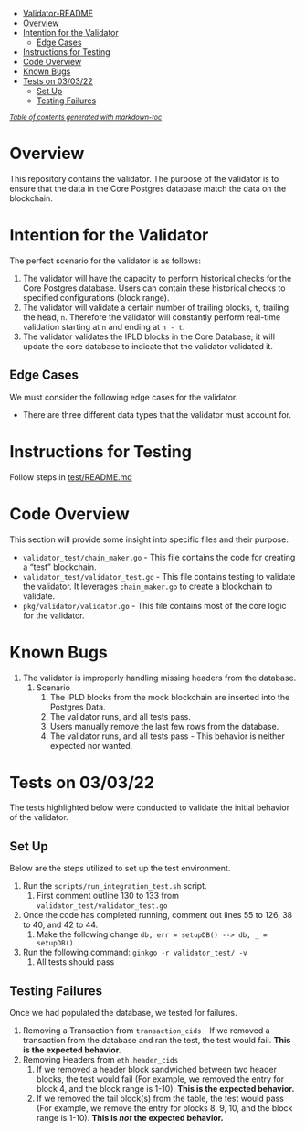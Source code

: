 - [Validator-README](#validator-readme)
- [Overview](#overview)
- [Intention for the Validator](#intention-for-the-validator)
  - [Edge Cases](#edge-cases)
- [Instructions for Testing](#instructions-for-testing)
- [Code Overview](#code-overview)
- [Known Bugs](#known-bugs)
- [Tests on 03/03/22](#tests-on-03-03-22)
  - [Set Up](#set-up)
  - [Testing Failures](#testing-failures)

<small><i><a href='http://ecotrust-canada.github.io/markdown-toc/'>Table of contents generated with markdown-toc</a></i></small>

# Overview

This repository contains the validator. The purpose of the validator is to ensure that the data in the Core Postgres database match the data on the blockchain.

# Intention for the Validator

The perfect scenario for the validator is as follows:

1. The validator will have the capacity to perform historical checks for the Core Postgres database. Users can contain these historical checks to specified configurations (block range).
2. The validator will validate a certain number of trailing blocks, `t`, trailing the head, `n`. Therefore the validator will constantly perform real-time validation starting at `n` and ending at `n - t`.
3. The validator validates the IPLD blocks in the Core Database; it will update the core database to indicate that the validator validated it.

## Edge Cases

We must consider the following edge cases for the validator.

- There are three different data types that the validator must account for.

# Instructions for Testing

Follow steps in [test/README.md](./test/README.md)

# Code Overview

This section will provide some insight into specific files and their purpose.

- `validator_test/chain_maker.go` - This file contains the code for creating a “test” blockchain.
- `validator_test/validator_test.go` - This file contains testing to validate the validator. It leverages `chain_maker.go` to create a blockchain to validate.
- `pkg/validator/validator.go` - This file contains most of the core logic for the validator.

# Known Bugs

1. The validator is improperly handling missing headers from the database.
   1. Scenario
      1. The IPLD blocks from the mock blockchain are inserted into the Postgres Data.
      2. The validator runs, and all tests pass.
      3. Users manually remove the last few rows from the database.
      4. The validator runs, and all tests pass - This behavior is neither expected nor wanted.

# Tests on 03/03/22

The tests highlighted below were conducted to validate the initial behavior of the validator.

## Set Up

Below are the steps utilized to set up the test environment.

1. Run the `scripts/run_integration_test.sh` script.
   1. First comment outline 130 to 133 from `validator_test/validator_test.go`
2. Once the code has completed running, comment out lines 55 to 126, 38 to 40, and 42 to 44.
   1. Make the following change `db, err = setupDB() --> db, _ = setupDB()`
3. Run the following command: `ginkgo -r validator_test/ -v`
   1. All tests should pass

## Testing Failures

Once we had populated the database, we tested for failures.

1. Removing a Transaction from `transaction_cids` - If we removed a transaction from the database and ran the test, the test would fail. **This is the expected behavior.**
2. Removing Headers from `eth.header_cids`
   1. If we removed a header block sandwiched between two header blocks, the test would fail (For example, we removed the entry for block 4, and the block range is 1-10). **This is the expected behavior.**
   2. If we removed the tail block(s) from the table, the test would pass (For example, we remove the entry for blocks 8, 9, 10, and the block range is 1-10). **This is _not_ the expected behavior.**
